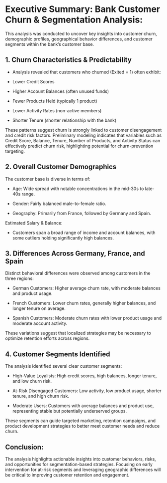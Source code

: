 # Executive Summary: Bank Customer Churn & Segmentation Analysis:


This analysis was conducted to uncover key insights into customer churn, demographic profiles, geographical behavior differences, and customer segments within the bank’s customer base.

## 1. Churn Characteristics & Predictability
- Analysis revealed that customers who churned (Exited = 1) often exhibit:

- Lower Credit Scores

- Higher Account Balances (often unused funds)

- Fewer Products Held (typically 1 product)

- Lower Activity Rates (non-active members)

- Shorter Tenure (shorter relationship with the bank)

These patterns suggest churn is strongly linked to customer disengagement and credit risk factors.
Preliminary modeling indicates that variables such as Credit Score, Balance, Tenure, Number of Products, and Activity Status can effectively predict churn risk, highlighting potential for churn-prevention targeting.

## 2. Overall Customer Demographics
The customer base is diverse in terms of:

- Age: Wide spread with notable concentrations in the mid-30s to late-40s range.

- Gender: Fairly balanced male-to-female ratio.

- Geography: Primarily from France, followed by Germany and Spain.

Estimated Salary & Balance: 

- Customers span a broad range of income and account balances, with some outliers holding significantly high balances.

## 3. Differences Across Germany, France, and Spain
Distinct behavioral differences were observed among customers in the three regions:

- German Customers: Higher average churn rate, with moderate balances and product usage.

- French Customers: Lower churn rates, generally higher balances, and longer tenure on average.

- Spanish Customers: Moderate churn rates with lower product usage and moderate account activity.

These variations suggest that localized strategies may be necessary to optimize retention efforts across regions.

## 4. Customer Segments Identified
The analysis identified several clear customer segments:

- High-Value Loyalists: High credit scores, high balances, longer tenure, and low churn risk.

- At-Risk Disengaged Customers: Low activity, low product usage, shorter tenure, and high churn risk.

- Moderate Users: Customers with average balances and product use, representing stable but potentially underserved groups.

These segments can guide targeted marketing, retention campaigns, and product development strategies to better meet customer needs and reduce churn.

## Conclusion:

The analysis highlights actionable insights into customer behaviors, risks, and opportunities for segmentation-based strategies. Focusing on early intervention for at-risk segments and leveraging geographic differences will be critical to improving customer retention and engagement.
